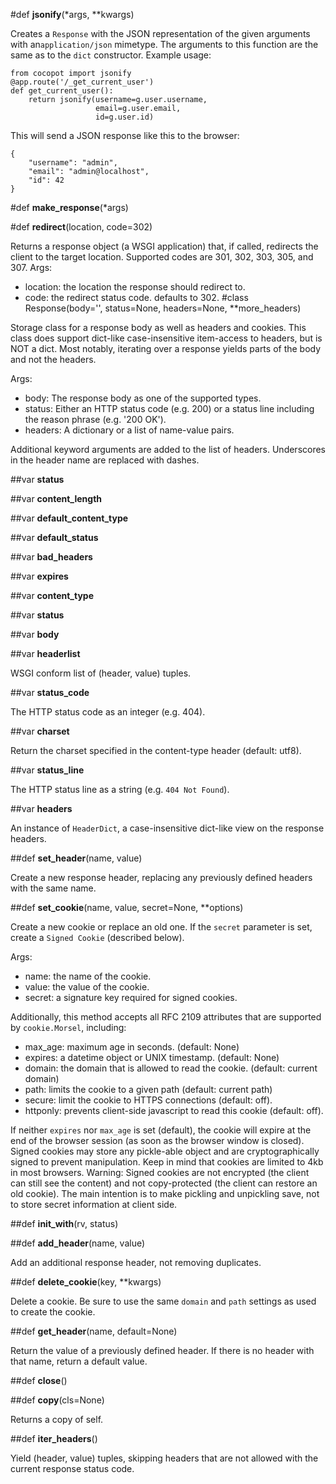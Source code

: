 
#def **jsonify**(*args, **kwargs)

Creates a `Response` with the JSON representation of
the given arguments with an`application/json` mimetype.  The
arguments to this function are the same as to the `dict`
constructor.
Example usage:

    from cocopot import jsonify
    @app.route('/_get_current_user')
    def get_current_user():
        return jsonify(username=g.user.username,
                       email=g.user.email,
                       id=g.user.id)

This will send a JSON response like this to the browser:

    {
        "username": "admin",
        "email": "admin@localhost",
        "id": 42
    }

#def **make_response**(*args)



#def **redirect**(location, code=302)

Returns a response object (a WSGI application) that, if called,
redirects the client to the target location.  Supported codes are 301,
302, 303, 305, and 307.
Args:

  * location: the location the response should redirect to.
  * code: the redirect status code. defaults to 302.
#class Response(body='', status=None, headers=None, **more_headers)

Storage class for a response body as well as headers and cookies.
This class does support dict-like case-insensitive item-access to
headers, but is NOT a dict. Most notably, iterating over a response
yields parts of the body and not the headers.

Args:

  * body: The response body as one of the supported types.
  * status: Either an HTTP status code (e.g. 200) or a status line
               including the reason phrase (e.g. '200 OK').
  * headers: A dictionary or a list of name-value pairs.

Additional keyword arguments are added to the list of headers.
Underscores in the header name are replaced with dashes.


##var **status**



##var **content_length**



##var **default_content_type**



##var **default_status**



##var **bad_headers**



##var **expires**



##var **content_type**



##var **status**



##var **body**



##var **headerlist**

WSGI conform list of (header, value) tuples. 

##var **status_code**

The HTTP status code as an integer (e.g. 404).

##var **charset**

Return the charset specified in the content-type header (default: utf8). 

##var **status_line**

The HTTP status line as a string (e.g. ``404 Not Found``).

##var **headers**

An instance of `HeaderDict`, a case-insensitive dict-like
view on the response headers. 

##def **set_header**(name, value)

Create a new response header, replacing any previously defined
headers with the same name. 

##def **set_cookie**(name, value, secret=None, **options)

Create a new cookie or replace an old one. If the `secret` parameter is
set, create a `Signed Cookie` (described below).

Args:

  * name: the name of the cookie.
  * value: the value of the cookie.
  * secret: a signature key required for signed cookies.

Additionally, this method accepts all RFC 2109 attributes that are
supported by `cookie.Morsel`, including:

  * max_age: maximum age in seconds. (default: None)
  * expires: a datetime object or UNIX timestamp. (default: None)
  * domain: the domain that is allowed to read the cookie. (default: current domain)
  * path: limits the cookie to a given path (default: current path)
  * secure: limit the cookie to HTTPS connections (default: off).
  * httponly: prevents client-side javascript to read this cookie (default: off).

If neither `expires` nor `max_age` is set (default), the cookie will
expire at the end of the browser session (as soon as the browser
window is closed).
Signed cookies may store any pickle-able object and are
cryptographically signed to prevent manipulation. Keep in mind that
cookies are limited to 4kb in most browsers.
Warning: Signed cookies are not encrypted (the client can still see
the content) and not copy-protected (the client can restore an old
cookie). The main intention is to make pickling and unpickling
save, not to store secret information at client side.

##def **init_with**(rv, status)



##def **add_header**(name, value)

Add an additional response header, not removing duplicates. 

##def **delete_cookie**(key, **kwargs)

Delete a cookie. Be sure to use the same `domain` and `path`
settings as used to create the cookie. 

##def **get_header**(name, default=None)

Return the value of a previously defined header. If there is no
header with that name, return a default value. 

##def **close**()



##def **copy**(cls=None)

Returns a copy of self. 

##def **iter_headers**()

Yield (header, value) tuples, skipping headers that are not
allowed with the current response status code. 
